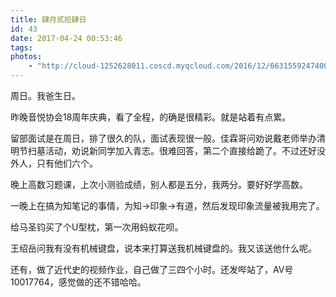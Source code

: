 ```yaml
---
title: 肆月贰拾肆日
id: 43
date: 2017-04-24 00:53:46
tags:
photos:
    - "http://cloud-1252628011.coscd.myqcloud.com/2016/12/6631559247400206803.jpg"
---
```


周日。我爸生日。

昨晚音悦协会18周年庆典，看了全程，的确是很精彩。就是站着有点累。

留部面试是在周日，排了很久的队，面试表现很一般。佳霖哥问劝说戴老师举办清明节扫墓活动，劝说新同学加入青志。很难回答，第二个直接给跪了。不过还好没外人，只有他们六个。

晚上高数习题课，上次小测验成绩，别人都是五分，我两分。要好好学高数。

一晚上在搞为知笔记的事情，为知→印象→有道，然后发现印象流量被我用完了。

给马圣钧买了个U型枕，第一次用蚂蚁花呗。

王绍岳问我有没有机械键盘，说本来打算送我机械键盘的。我又该送他什么呢。

还有，做了近代史的视频作业，自己做了三四个小时。还发哔站了，AV号10017764，感觉做的还不错哈哈。

